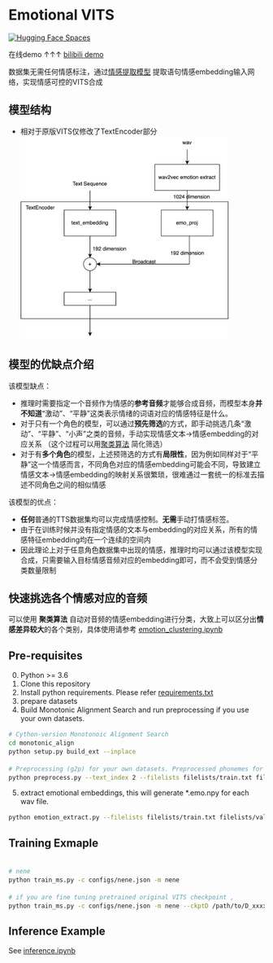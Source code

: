 # Emotional VITS

[![Hugging Face Spaces](https://img.shields.io/badge/%F0%9F%A4%97%20Hugging%20Face-Spaces-blue)](https://huggingface.co/spaces/innnky/nene-emotion) 

在线demo ↑↑↑  [bilibili demo](https://www.bilibili.com/video/BV1Vg411h7of)

数据集无需任何情感标注，通过[情感提取模型](https://github.com/audeering/w2v2-how-to) 提取语句情感embedding输入网络，实现情感可控的VITS合成
## 模型结构
+ 相对于原版VITS仅修改了TextEncoder部分
<img src="resources/out.png" alt="VITS at training" height="400"></td>
## 模型的优缺点介绍
该模型缺点：
+ 推理时需要指定一个音频作为情感的**参考音频**才能够合成音频，而模型本身**并不知道**“激动”、“平静”这类表示情绪的词语对应的情感特征是什么。
+ 对于只有一个角色的模型，可以通过**预先筛选**的方式，即手动挑选几条“激动”、“平静”、“小声”之类的音频，手动实现情感文本->情感embedding的对应关系 （这个过程可以用[聚类算法](emotion_clustering.ipynb)
简化筛选）
+ 对于有**多个角色**的模型，上述预筛选的方式有**局限性**，因为例如同样对于“平静”这一个情感而言，不同角色对应的情感embedding可能会不同，导致建立情感文本->情感embedding的映射关系很繁琐，很难通过一套统一的标准去描述不同角色之间的相似情感

该模型的优点：
+ **任何**普通的TTS数据集均可以完成情感控制。**无需**手动打情感标签。
+ 由于在训练时候并没有指定情感的文本与embedding的对应关系，所有的情感特征embedding均在一个连续的空间内
+ 因此理论上对于任意角色数据集中出现的情感，推理时均可以通过该模型实现合成，只需要输入目标情感音频对应的embedding即可，而不会受到情感分类数量限制

## 快速挑选各个情感对应的音频
可以使用 **聚类算法** 自动对音频的情感embedding进行分类，大致上可以区分出**情感差异较大**的各个类别，具体使用请参考 [emotion_clustering.ipynb](emotion_clustering.ipynb)

## Pre-requisites
0. Python >= 3.6
0. Clone this repository
0. Install python requirements. Please refer [requirements.txt](requirements.txt)
0. prepare datasets
0. Build Monotonic Alignment Search and run preprocessing if you use your own datasets.
```sh
# Cython-version Monotonoic Alignment Search
cd monotonic_align
python setup.py build_ext --inplace

# Preprocessing (g2p) for your own datasets. Preprocessed phonemes for nene have been already provided.
python preprocess.py --text_index 2 --filelists filelists/train.txt filelists/val.txt


```
5. extract emotional embeddings, this will generate *.emo.npy for each wav file.
```sh
python emotion_extract.py --filelists filelists/train.txt filelists/val.txt
```


## Training Exmaple
```sh

# nene
python train_ms.py -c configs/nene.json -m nene

# if you are fine tuning pretrained original VITS checkpoint ,
python train_ms.py -c configs/nene.json -m nene --ckptD /path/to/D_xxxx.pth --ckptG /path/to/G_xxxx.pth

```


## Inference Example
See [inference.ipynb](inference.ipynb)
